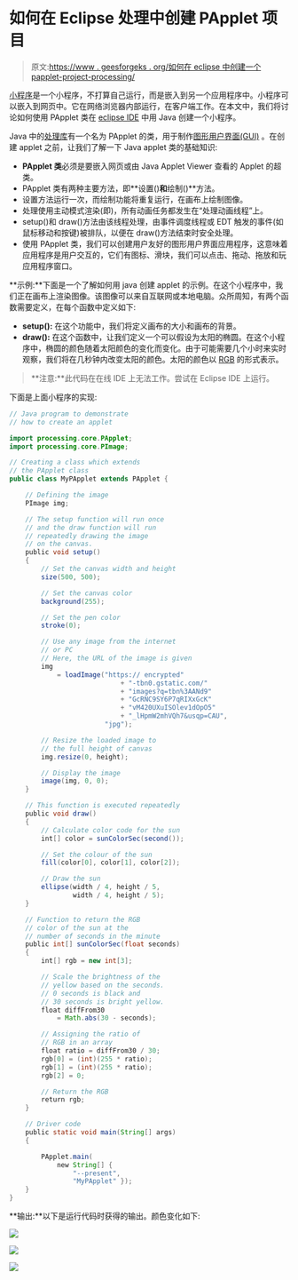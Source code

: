 # 如何在 Eclipse 处理中创建 PApplet 项目

> 原文:[https://www . geesforgeks . org/如何在 eclipse 中创建一个 papplet-project-processing/](https://www.geeksforgeeks.org/how-to-create-a-papplet-project-in-eclipse-processing/)

[小程序](https://www.geeksforgeeks.org/java-applet-basics/)是一个小程序，不打算自己运行，而是嵌入到另一个应用程序中。小程序可以嵌入到网页中。它在网络浏览器内部运行，在客户端工作。在本文中，我们将讨论如何使用 PApplet 类在 [eclipse IDE](https://www.geeksforgeeks.org/what-will-be-the-best-java-ides-in-2020/) 中用 Java 创建一个小程序。

Java 中的[处理库](https://www.geeksforgeeks.org/introduction-to-processing-java/)有一个名为 PApplet 的类，用于制作[图形用户界面(GUI)](https://www.geeksforgeeks.org/difference-between-cli-and-gui/) 。在创建 applet 之前，让我们了解一下 Java applet 类的基础知识:

*   **PApplet 类**必须是要嵌入网页或由 Java Applet Viewer 查看的 Applet 的超类。
*   PApplet 类有两种主要方法，即**设置()**和**绘制()**方法。
*   设置方法运行一次，而绘制功能将重复运行，在画布上绘制图像。
*   处理使用主动模式渲染(即)，所有动画任务都发生在“处理动画线程”上。
*   setup()和 draw()方法由该线程处理，由事件调度线程或 EDT 触发的事件(如鼠标移动和按键)被排队，以便在 draw()方法结束时安全处理。
*   使用 PApplet 类，我们可以创建用户友好的图形用户界面应用程序，这意味着应用程序是用户交互的，它们有图标、滑块，我们可以点击、拖动、拖放和玩应用程序窗口。

**示例:**下面是一个了解如何用 java 创建 applet 的示例。在这个小程序中，我们正在画布上渲染图像。该图像可以来自互联网或本地电脑。众所周知，有两个函数需要定义，在每个函数中定义如下:

*   **setup():** 在这个功能中，我们将定义画布的大小和画布的背景。
*   **draw():** 在这个函数中，让我们定义一个可以假设为太阳的椭圆。在这个小程序中，椭圆的颜色随着太阳颜色的变化而变化。由于可能需要几个小时来实时观察，我们将在几秒钟内改变太阳的颜色。太阳的颜色以 [RGB](https://www.geeksforgeeks.org/computer-graphics-the-rgb-color-model/) 的形式表示。

> **注意:**此代码在在线 IDE 上无法工作。尝试在 Eclipse IDE 上运行。

下面是上面小程序的实现:

```java
// Java program to demonstrate
// how to create an applet

import processing.core.PApplet;
import processing.core.PImage;

// Creating a class which extends
// the PApplet class
public class MyPApplet extends PApplet {

    // Defining the image
    PImage img;

    // The setup function will run once
    // and the draw function will run
    // repeatedly drawing the image
    // on the canvas.
    public void setup()
    {
        // Set the canvas width and height
        size(500, 500);

        // Set the canvas color
        background(255);

        // Set the pen color
        stroke(0);

        // Use any image from the internet
        // or PC
        // Here, the URL of the image is given
        img
            = loadImage("https:// encrypted"
                            + "-tbn0.gstatic.com/"
                            + "images?q=tbn%3AANd9"
                            + "GcRNC9SY6P7qRIXxGcK"
                            + "vM420UXuISOlev1dOpO5"
                            + "_lHpmW2mhVQh7&usqp=CAU",
                        "jpg");

        // Resize the loaded image to
        // the full height of canvas
        img.resize(0, height);

        // Display the image
        image(img, 0, 0);
    }

    // This function is executed repeatedly
    public void draw()
    {
        // Calculate color code for the sun
        int[] color = sunColorSec(second());

        // Set the colour of the sun
        fill(color[0], color[1], color[2]);

        // Draw the sun
        ellipse(width / 4, height / 5,
                width / 4, height / 5);
    }

    // Function to return the RGB
    // color of the sun at the
    // number of seconds in the minute
    public int[] sunColorSec(float seconds)
    {
        int[] rgb = new int[3];

        // Scale the brightness of the
        // yellow based on the seconds.
        // 0 seconds is black and
        // 30 seconds is bright yellow.
        float diffFrom30
            = Math.abs(30 - seconds);

        // Assigning the ratio of
        // RGB in an array
        float ratio = diffFrom30 / 30;
        rgb[0] = (int)(255 * ratio);
        rgb[1] = (int)(255 * ratio);
        rgb[2] = 0;

        // Return the RGB
        return rgb;
    }

    // Driver code
    public static void main(String[] args)
    {

        PApplet.main(
            new String[] {
                "--present",
                "MyPApplet" });
    }
}
```

**输出:**以下是运行代码时获得的输出。颜色变化如下:

[![](img/3f5c621a0369bed629d2b3818eaf505d.png)](https://media.geeksforgeeks.org/wp-content/uploads/20200512034330/up2.jpg)

[![](img/2bdb97fd623df0749f8cba2ccbfdf2f2.png)](https://media.geeksforgeeks.org/wp-content/uploads/20200512041220/up4.jpg)

[![](img/47f0a75e733d3b0a94f7ffcb8b37120a.png)](https://media.geeksforgeeks.org/wp-content/uploads/20200512034436/up11.jpg)